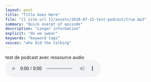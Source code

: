 ```yaml
---
layout: post
title: "Title Goes Here"
file: "{{ site.url }}/assets/2018-07-15-test-podcast/true.mp3"
summary: "Quick exerpt of episode"
description: "Longer information"
explicit: "do we swear" 
keywords: "keyword tags"
voices: "who did the talking"
---
```

test de podcast avec ressource audio
<audio controls>
  <source src="/assets/2018-07-15-test-podcast/true.mp3" type="audio/mpeg"/>
Your browser does not support the audio element.
</audio>
